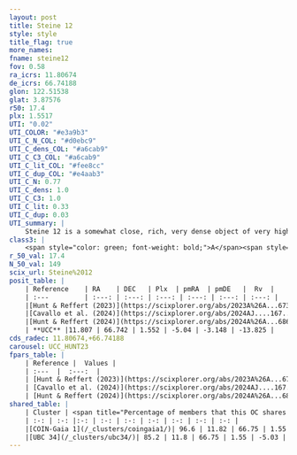 ```yaml
---
layout: post
title: Steine 12
style: style
title_flag: true
more_names: 
fname: steine12
fov: 0.58
ra_icrs: 11.80674
de_icrs: 66.74188
glon: 122.51538
glat: 3.87576
r50: 17.4
plx: 1.5517
UTI: "0.02"
UTI_COLOR: "#e3a9b3"
UTI_C_N_COL: "#d0ebc9"
UTI_C_dens_COL: "#a6cab9"
UTI_C_C3_COL: "#a6cab9"
UTI_C_lit_COL: "#fee8cc"
UTI_C_dup_COL: "#e4aab3"
UTI_C_N: 0.77
UTI_C_dens: 1.0
UTI_C_C3: 1.0
UTI_C_lit: 0.33
UTI_C_dup: 0.03
UTI_summary: |
    Steine 12 is a somewhat close, rich, very dense object of very high C3 quality. It was recently reported in the literature.<br><br><span style="color: #99180f; font-weight: bold;">Warning: </span>This is very likely a duplicate object, which shares a large percentage of members with at least one previously reported entry.
class3: |
    <span style="color: green; font-weight: bold;">A</span><span style="color: green; font-weight: bold;">A</span>
r_50_val: 17.4
N_50_val: 149
scix_url: Steine%2012
posit_table: |
    | Reference    | RA    | DEC   | Plx  | pmRA  | pmDE   |  Rv  |
    | :---         | :---: | :---: | :---: | :---: | :---: | :---: |
    |[Hunt & Reffert (2023)](https://scixplorer.org/abs/2023A%26A...673A.114H) | 11.747 | 66.739 | 1.553 | -5.038 | -3.144 | -14.124 |
    |[Cavallo et al. (2024)](https://scixplorer.org/abs/2024AJ....167...12C) | 11.925 | 66.782 | 1.555 | -- | -- | -- |
    |[Hunt & Reffert (2024)](https://scixplorer.org/abs/2024A%26A...686A..42H) | 11.747 | 66.739 | 1.553 | -5.038 | -3.144 | -14.124 |
    | **UCC** |11.807 | 66.742 | 1.552 | -5.04 | -3.148 | -13.825 | 
cds_radec: 11.80674,+66.74188
carousel: UCC_HUNT23
fpars_table: |
    | Reference |  Values |
    | :---  |  :---:  |
    | [Hunt & Reffert (2023)](https://scixplorer.org/abs/2023A%26A...673A.114H) | `AV50=1.485, diffAV50=1.615, MOD50=8.938, logAge50=8.105` |
    | [Cavallo et al. (2024)](https://scixplorer.org/abs/2024AJ....167...12C) | `AV50=1.81, dMod50=9.18, logAge50=7.9, [Fe/H]50=0.12` |
    | [Hunt & Reffert (2024)](https://scixplorer.org/abs/2024A%26A...686A..42H) | `MassJ=346.981` |
shared_table: |
    | Cluster | <span title="Percentage of members that this OC shares with the ones listed">%</span>   | RA   | DEC   | Plx   | pmRA  | pmDE  | Rv | UTI |
    | :-: | :-: |:-: | :-: | :-: | :-: | :-: | :-: | :-: |
    |[COIN-Gaia 1](/_clusters/coingaia1/)| 96.6 | 11.82 | 66.75 | 1.55 | -5.04 | -3.15 | -14.34 |0.12 |
    |[UBC 34](/_clusters/ubc34/)| 85.2 | 11.8 | 66.75 | 1.55 | -5.03 | -3.14 | -15.01 |0.55 |
---
```


